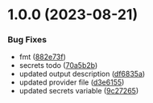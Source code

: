 # 1.0.0 (2023-08-21)


### Bug Fixes

* fmt ([882e73f](https://github.com/data-platform-hq/terraform-databricks-google-runtime-premium/commit/882e73f519ff220d1637c30775d13128c5232bfe))
* secrets todo ([70a5b2b](https://github.com/data-platform-hq/terraform-databricks-google-runtime-premium/commit/70a5b2b3b89da614f4411ccce8bbd2f8f979a84e))
* updated output description ([df6835a](https://github.com/data-platform-hq/terraform-databricks-google-runtime-premium/commit/df6835aa960c916a5da3c277e8888d24ebd64c78))
* updated provider file ([d3e6155](https://github.com/data-platform-hq/terraform-databricks-google-runtime-premium/commit/d3e61550744e53751d954a22c30be274ff4042f5))
* updated secrets variable ([9c27265](https://github.com/data-platform-hq/terraform-databricks-google-runtime-premium/commit/9c27265befc623a60b7dc6be41b9f24fb6fd2536))
